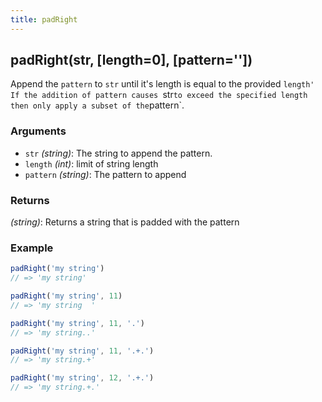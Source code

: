 ```yaml
---
title: padRight
---
```


## padRight(str, [length=0], [pattern=''])

Append the `pattern` to `str` until it's length is equal to the provided `length'
If the addition of pattern causes `str` to exceed the specified length then only apply a subset of the `pattern`.


### Arguments
* `str` *(string)*: The string to append the pattern.
* `length` *(int)*: limit of string length
* `pattern` *(string)*: The pattern to append

### Returns
*(string)*: Returns a string that is padded with the pattern


### Example
```js
padRight('my string')
// => 'my string'

padRight('my string', 11)
// => 'my string  '

padRight('my string', 11, '.')
// => 'my string..'

padRight('my string', 11, '.+.')
// => 'my string.+'

padRight('my string', 12, '.+.')
// => 'my string.+.'
```
